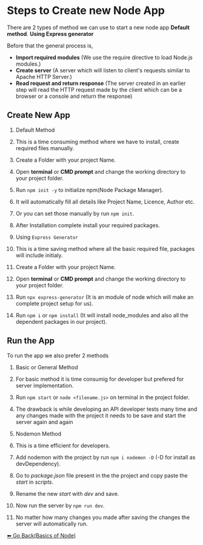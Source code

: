 # Steps to Create new Node App
There are 2 types of method we can use to start a new node app **Default method**. **Using Express generator**

Before that the general process is, 
- **Import required modules** (We use the require directive to load Node.js modules.)
- **Create server** (A server which will listen to client's requests similar to Apache HTTP Server.)
- **Read request and return response** (The server created in an earlier step will read the HTTP request made by the client which can be a browser or a console and return the response)

## Create New App
1. Default Method
  1. This is a time consuming method where we have to install, create required files manually.
  2. Create a Folder with your project Name.
  3. Open **terminal** or **CMD prompt** and change the working directory to your project folder.
  4. Run `npm init -y` to initialize npm(Node Package Manager).
  5. It will automatically fill all details like Project Name, Licence, Author etc.
  6. Or you can set those manually by run `npm init`.
  7. After Installation complete install your required packages.

2. Using `Express Generator`
  1. This is a time saving method where all the basic required file, packages will include initialy.
  2. Create a Folder with your project Name.
  3. Open **terminal** or **CMD prompt** and change the working directory to your project folder.
  4. Run `npx express-generator` (It is an module of node which will make an complete project setup for us).
  5. Run `npm i` or `npm install` (It will install node_modules and also all the dependent packages in our project).

## Run the App
To run the app we also prefer 2 methods

1. Basic or General Method
  1. For basic method it is time consumig for developer but prefered for server implementation. 
  2. Run `npm start` or `node <filename.js>` on terminal in the project folder.
  3. The drawback is while developing an API developer tests many time and any changes made with the project it needs to be save and start the server again and again


2. Nodemon Method
  1. This is a time efficient for developers.
  2. Add nodemon with the project by run `npm i nodemon -D` (-D for install as devDependency).
  3. Go to *package.json* file present in the the project and copy paste the *start* in *scripts*.
  4. Rename the new *start* with *dev* and save.
  5. Now run the server by `npm run dev`.
  6. No matter how many changes you made after saving the changes the server will automatically run.



[⬅ Go Back(Basics of Node)](https://github.com/ShyamGit01/CodeBooks/blob/main/Node/BasicNode.md#introduction-to-node-) 
